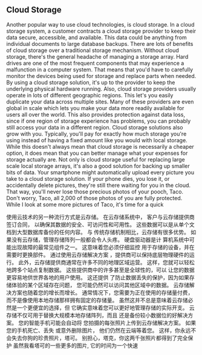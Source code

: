 ## Cloud Storage



Another popular way to use cloud technologies, is cloud storage. In a cloud storage system, a customer contracts a cloud storage provider to keep their data secure, accessible, and available. This data could be anything from individual documents to large database backups. There are lots of benefits of cloud storage over a traditional storage mechanism. Without cloud storage, there's the general headache of managing a storage array. Hard drives are one of the most frequent components that may experience a malfunction in a computer system. That means that you'd have to carefully monitor the devices being used for storage and replace parts when needed. By using a cloud storage solution, it's up to the provider to keep the underlying physical hardware running. Also, cloud storage providers usually operate in lots of different geographic regions. This let's you easily duplicate your data across multiple sites. Many of these providers are even global in scale which lets you make your data more readily available for users all over the world. This also provides protection against data loss, since if one region of storage experience has problems, you can probably still access your data in a different region. Cloud storage solutions also grow with you. Typically, you'll pay for exactly how much storage you're using instead of having a fixed amount like you would with local storage. While this doesn't always mean that cloud storage is necessarily a cheaper option, it does mean that you can better manage what your expenses for storage actually are. Not only is cloud storage useful for replacing large scale local storage arrays, it's also a good solution for backing up smaller bits of data. Your smartphone might automatically upload every picture you take to a cloud storage solution. If your phone dies, you lose it, or accidentally delete pictures, they're still there waiting for you in the cloud. That way, you'll never lose those precious photos of your pooch, Taco. Don't worry, Taco, all 2,000 of those photos of you are fully protected. While I look at some more pictures of Taco, it's time for a quick



使用云技术的另一种流行方式是云存储。 在云存储系统中， 客户与云存储提供商签订合同， 以确保其数据的安全、可访问性和可用性。 这些数据可以是从单个文档到大型数据库备份的任何内容。 与 传统存储机制相比，云存储有很多优势。 如果没有云存储，管理存储阵列一般都会令人头疼。 硬盘驱动器是计 算机系统中可能出现故障的最常见组件之一。 这意味着您必须仔细监控 用于存储的设备，并在需要时更换部件。 通过使用云存储解决方案 ，提供商可以保持底层物理硬件的运行。 此外，云存储提供商通常在许多不同的地理区域运营。 这样，您就可以轻松地跨多个站点复制数据。 这些提供商中的许多甚至是全球性的，可以 让您的数据更容易地供世界各地的用户使用。 这还提供 了防止数据丢失的保护，因为如果存储体验的某个区域存在问题， 您可能仍然可以访问其他区域中的数据。 云存储解决方案也随着您的增长而增长。 通常情况下，您需要为正在使用的存储量付费， 而不是像使用本地存储那样拥有固定的存储量。 虽然这并不总是意味着云存储必然是一个更便宜的选择，但 它确实意味着您可以更好地管理存储的实际开支。 云存储不仅可用于替换大规模本地存储阵列，而且 还是备份较小数据位的好解决方案。 您的智能手机可能会自动将 您拍摄的每张照片上传到云存储解决方案。 如果您的手机死亡、丢失 或意外删除图片， 他们仍然在云端等着您。 这样，你永远不会失去你狗的珍贵照片，塔可。 别担心，塔克，你这两千张照片都得到了完全保护 虽然我看塔可的一些更多的图片, 它的时间为一个快速